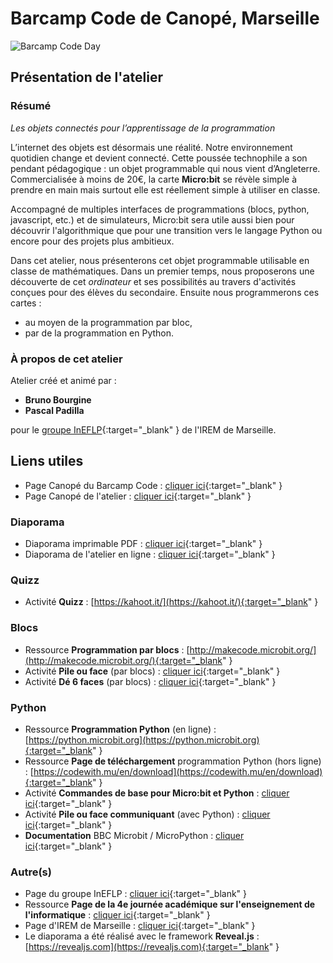 # Barcamp Code de Canopé, Marseille

![Barcamp Code Day](https://www.reseau-canope.fr/fileadmin/user_upload/Academies-ateliers/DT_Provence-Alpes-Cote_d_Azur_PACA/Academie_Nice/Atelier_Canope_83_La_Garde/actualite_83/barcamp-actu.png)

## Présentation de l'atelier

### Résumé

*Les objets connectés pour l’apprentissage de la programmation*

L’internet des objets est désormais une réalité. Notre environnement quotidien change et devient connecté.
Cette poussée technophile a son pendant pédagogique : un objet programmable qui nous vient d’Angleterre.
Commercialisée à moins de 20€, la carte **Micro:bit** se révèle simple à prendre en main mais surtout elle
est réellement simple à utiliser en classe.

Accompagné de multiples interfaces de programmations (blocs, python, javascript, etc.) et de simulateurs,
Micro:bit sera utile aussi bien pour découvrir l'algorithmique que pour une transition vers le langage Python
ou encore pour des projets plus ambitieux.

Dans cet atelier, nous présenterons cet objet programmable utilisable en classe de mathématiques.
Dans un premier temps, nous proposerons une découverte de cet *ordinateur* et ses possibilités au travers
d'activités conçues pour des élèves du secondaire.
Ensuite nous programmerons ces cartes :
* au moyen de la programmation par bloc,
* par de la programmation en Python. 



### À propos de cet atelier



Atelier créé et animé par :
* **Bruno Bourgine**
* **Pascal Padilla**

pour le [groupe InEFLP](http://url.univ-irem.fr/ineflp){:target="_blank" } de l'IREM de Marseille.

## Liens utiles

* Page Canopé du Barcamp Code : [cliquer ici](https://www.reseau-canope.fr/academie-aix-marseille/atelier-canope-13-marseille/actualites/article/barcamp-code-une-journee-autour-de-la-programmation.html){:target="_blank" }
* Page Canopé de l'atelier : [cliquer ici](https://www.reseau-canope.fr/service/les-objets-connectes-pour-lapprentissage-de-la-programmation.html){:target="_blank" }

### Diaporama
* Diaporama imprimable PDF : [cliquer ici](build/res/diapo.pdf){:target="_blank" }
* Diaporama de l'atelier en ligne : [cliquer ici](https://iremlp.github.io/presentations/2019_canope/build/){:target="_blank" }

### Quizz
* Activité **Quizz**  : [https://kahoot.it/](https://kahoot.it/){:target="_blank" }


### Blocs
* Ressource **Programmation par blocs** : [http://makecode.microbit.org/](http://makecode.microbit.org/){:target="_blank" }
* Activité **Pile ou face** (par blocs) : [cliquer ici](https://drive.google.com/file/d/1I26hvWDNMdSsOEUdp__-HuPW6REQ2eQX/view?usp=sharing){:target="_blank" }
* Activité **Dé 6 faces** (par blocs) : [cliquer ici](https://drive.google.com/file/d/1RaFdxhKV4TugNoISMbB2idE4zbOXrvk0/view?usp=sharing){:target="_blank" }

### Python
* Ressource **Programmation Python** (en ligne) : [https://python.microbit.org](https://python.microbit.org){:target="_blank" }
* Ressource **Page de téléchargement** programmation Python (hors ligne) : [https://codewith.mu/en/download](https://codewith.mu/en/download){:target="_blank" }
* Activité **Commandes de base pour Micro:bit et Python** : [cliquer ici](https://drive.google.com/file/d/13gZ1A4mo9YpgeW8Jf0wcdxZfohnQ8Je4/view?usp=sharing){:target="_blank" }
* Activité **Pile ou face communiquant** (avec Python) : [cliquer ici](https://drive.google.com/file/d/1wspRv0KypXVF9KvfRdfdCMM6NtaI07Mb/view?usp=sharing){:target="_blank" }
* **Documentation** BBC Microbit / MicroPython : [cliquer ici](https://microbit-micropython.readthedocs.io/fr/latest/){:target="_blank" }

### Autre(s)
* Page du groupe InEFLP : [cliquer ici](http://url.univ-irem.fr/ineflp){:target="_blank" }
* Ressource **Page de la 4e journée académique sur l'enseignement de l'informatique** : [cliquer ici](http://info-am.irem.univ-mrs.fr/programme/){:target="_blank" }
* Page d'IREM de Marseille : [cliquer ici](https://irem.univ-amu.fr/){:target="_blank" }
* Le diaporama a été réalisé avec le framework **Reveal.js** :  [https://revealjs.com](https://revealjs.com){:target="_blank" }
